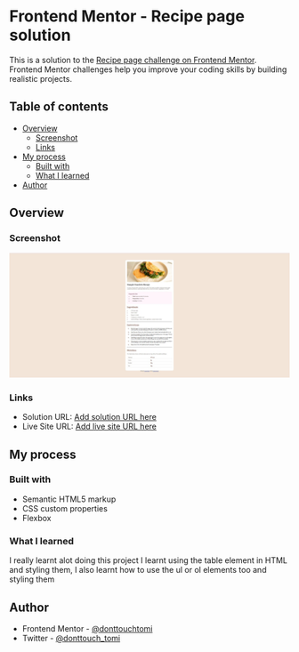 # Frontend Mentor - Recipe page solution

This is a solution to the [Recipe page challenge on Frontend Mentor](https://www.frontendmentor.io/challenges/recipe-page-KiTsR8QQKm). Frontend Mentor challenges help you improve your coding skills by building realistic projects.

## Table of contents

- [Overview](#overview)
  - [Screenshot](#screenshot)
  - [Links](#links)
- [My process](#my-process)
  - [Built with](#built-with)
  - [What I learned](#what-i-learned)
- [Author](#author)

## Overview

### Screenshot

![](./design/Screenshot.jpg)

### Links

- Solution URL: [Add solution URL here](https://github.com/donttouchtomi/Recipe-Page.git)
- Live Site URL: [Add live site URL here](https://effulgent-malasada-cdf8c5.netlify.app/)

## My process

### Built with

- Semantic HTML5 markup
- CSS custom properties
- Flexbox

### What I learned

I really learnt alot doing this project
I learnt using the table element in HTML and styling them, I also learnt how to use the ul or ol elements too and styling them

## Author

- Frontend Mentor - [@donttouchtomi](https://www.frontendmentor.io/profile/donttouchtomi)
- Twitter - [@donttouch_tomi](https://www.twitter.com/donttouch_tomi)
